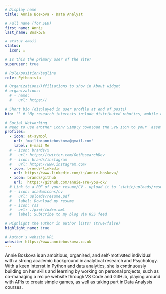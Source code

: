 ```yaml
---
# Display name
title: Annie Boskova - Data Analyst

# Full name (for SEO)
first_name: Annie
last_name: Boskova

# Status emoji
status:
  icon: ☕️

# Is this the primary user of the site?
superuser: true

# Role/position/tagline
role: Pythonista

# Organizations/Affiliations to show in About widget
# organizations:
  # - name: 
  #   url: https://

# Short bio (displayed in user profile at end of posts)
bio: '' # 'My research interests include distributed robotics, mobile computing and programmable matter.'

# Social Networking
# Need to use another icon? Simply download the SVG icon to your `assets/media/icons/` folder.
profiles:
  - icon: at-symbol
    url: 'mailto:annieboskova@gmail.com'
    label: E-mail Me
  # - icon: brands/x
  #   url: https://twitter.com/GetResearchDev
  # - icon: brands/instagram
  #   url: https://www.instagram.com/
  - icon: brands/linkedin
    url: https://www.linkedin.com/in/annie-boskova/
  - icon: brands/github
    url:  https://github.com/annie-are-you-ok/
  # Link to a PDF of your resume/CV - upload it to `static/uploads/resume.pdf`
  # - icon: academicons/cv
  #   url: uploads/resume.pdf
  #   label: Download my resume
  # - icon: rss
  #   url: ./post/index.xml
  #   label: Subscribe to my blog via RSS feed

# Highlight the author in author lists? (true/false)
highlight_name: true

# Author's website URL
website: https://www.annieboskova.co.uk
---
```


Annie Boskova is an ambitious, organised, and self-motivated individual with a strong academic background in analytical research and Psychology. With a keen interest in Python and data analytics, she is continuously building on her skills and learning by working on personal projects, such as co-managing a recipe website through VS Code and GitHub, playing around with APIs to create simple games, as well as taking part in Data Analysis courses.
